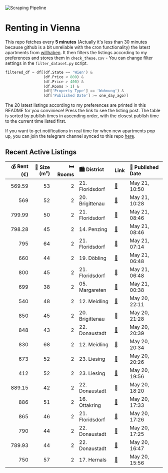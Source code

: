 ![Scraping Pipeline](https://github.com/AthomsG/renting-in-vienna/actions/workflows/run_pipeline.yml/badge.svg)


# Renting in Vienna

This repo fetches every **5 minutes** (Actually it's less than 30 minutes because github is a bit unreliable with the cron functionality) the latest apartments from [willhaben](https://www.willhaben.at/).
It then filters the listings according to my preferences and stores them in `check_these.csv` - You can change filter settings in the `filter_dataset.py` script.

```python
filtered_df = df[(df.State == 'Wien') & 
                 (df.Price < 800) &
                 (df.Price > 400) &
                 (df.Rooms > 1) &
                 (df['Property Type'] == 'Wohnung') &
                 (df['Published Date'] >= one_day_ago)]
```

The 20 latest listings according to my preferences are printed in this README for you conviniece! Press the link to see the listing post.
The table is sorted by publish times in ascending order, with the closest publish time to the current time listed first.

If you want to get notifications in real time for when new apartments pop up, you can join the telegram channel synced to this repo [here](https://t.me/+1HPAYOf5BSsyNTlk).

## Recent Active Listings

|   💰 Rent (€) |   📏 Size (m²) |   🛏️ Rooms | 🏙️ District     | Link                                                                                                                                                                                                                                          | 📅 Published Date   |
|-------------:|--------------:|-----------:|:----------------|:----------------------------------------------------------------------------------------------------------------------------------------------------------------------------------------------------------------------------------------------|:-------------------|
|       569.59 |            53 |          2 | 21. Floridsdorf | [🔗](https://www.willhaben.at/iad/immobilien/d/mietwohnungen/wien/wien-1210-floridsdorf/vollsanierte-2-zimmer-wohnung-in-1210-wien---ihr-neues-zuhause-f%C3%BCr-nur-56959-eur%21-1713210880/)                                                  | May 21, 10:50      |
|       569    |            52 |          2 | 20. Brigittenau | [🔗](https://www.willhaben.at/iad/immobilien/d/mietwohnungen/wien/wien-1200-brigittenau/%2Atop-altbau-mit-wintergarten-u6-um%60s-eck%2A-1983177099/)                                                                                           | May 21, 10:28      |
|       799.99 |            50 |          2 | 21. Floridsdorf | [🔗](https://www.willhaben.at/iad/immobilien/d/mietwohnungen/wien/wien-1210-floridsdorf/2-zimmer-neubauwohnung-inkl.-loggia-komplettk%C3%BCche-und-kellerabteil-nahe-bahnhof-floridsdorf/-ls84-top-35-1479984052/)                             | May 21, 08:46      |
|       798.28 |            45 |          2 | 14. Penzing     | [🔗](https://www.willhaben.at/iad/immobilien/d/mietwohnungen/wien/wien-1140-penzing/sanierte-2-zimmer-wohnung-%7C-tolle-ausstattung-%7C-bahnhof-penzing-1529095853/)                                                                           | May 21, 08:46      |
|       795    |            64 |          2 | 21. Floridsdorf | [🔗](https://www.willhaben.at/iad/immobilien/d/mietwohnungen/wien/wien-1210-floridsdorf/gem%C3%BCtliche-2-zimmer-mietwohnung-nahe-der-scn-1495470356/)                                                                                         | May 21, 07:14      |
|       660    |            44 |          2 | 19. Döbling     | [🔗](https://www.willhaben.at/iad/immobilien/d/mietwohnungen/wien/wien-1190-d%C3%B6bling/1190-wien-heiligenst%C3%A4dter-str.-zwei-zimmer-top-14-44m%C2%B2-k%C3%BCche-im-wohnzimmer-duschbad-1.-liftstock-ruhelage-miete-eur-660---1709631176/) | May 21, 06:48      |
|       800    |            45 |          2 | 21. Floridsdorf | [🔗](https://www.willhaben.at/iad/immobilien/d/mietwohnungen/wien/wien-1210-floridsdorf/erstbezug%21-stilvolle-2-zimmer-neubauwohnung_balkon_top-ausstattung_1210-wien%21-1165832201/)                                                         | May 21, 06:48      |
|       699    |            38 |          2 | 05. Margareten  | [🔗](https://www.willhaben.at/iad/immobilien/d/mietwohnungen/wien/wien-1050-margareten/superkompakt-%7C-saniert-%7C-zentral-1290304278/)                                                                                                       | May 21, 00:38      |
|       540    |            48 |          2 | 12. Meidling    | [🔗](https://www.willhaben.at/iad/immobilien/d/mietwohnungen/wien/wien-1120-meidling/%21-dringend%21-gemeindewohnung%21-direktvergabe-nur-mit-g%C3%BCltigem-wiener-wohnticket-vms-30.04.25%21-1068837510/)                                     | May 20, 22:11      |
|       850    |            45 |          2 | 20. Brigittenau | [🔗](https://www.willhaben.at/iad/immobilien/d/mietwohnungen/wien/wien-1200-brigittenau/m%C3%B6blierte-2-zimmer-wohnung-auf-der-hellwagstra%C3%9Fe-zu-vermieten-1036281423/)                                                                   | May 20, 21:28      |
|       848    |            43 |          2 | 22. Donaustadt  | [🔗](https://www.willhaben.at/iad/immobilien/d/mietwohnungen/wien/wien-1220-donaustadt/%7C-2-zimmer-%7C-ab-september-%7C-nachvermietung-%7C-nordwestlich-%7C-balkon-%7C-an-der-alten-donau-%7C-donaustadtbr%C3%BCcke-916358290/)               | May 20, 20:39      |
|       830    |            68 |          2 | 12. Meidling    | [🔗](https://www.willhaben.at/iad/immobilien/d/mietwohnungen/wien/wien-1120-meidling/u4/u6-l%C3%A4ngenfeldgasse---2-zimmer-wohnung-zur-vermietung-1633237659/)                                                                                 | May 20, 20:34      |
|       673    |            52 |          2 | 23. Liesing     | [🔗](https://www.willhaben.at/iad/immobilien/d/mietwohnungen/wien/wien-1230-liesing/mietwohnung-52m%C2%B2---zwei-zimmer---naherholung-liesingbach-1709293417/)                                                                                 | May 20, 20:26      |
|       412    |            52 |          2 | 23. Liesing     | [🔗](https://www.willhaben.at/iad/immobilien/d/mietwohnungen/wien/wien-1230-liesing/direktvergabe-gemeindebauwohnung-2045526229/)                                                                                                              | May 20, 19:56      |
|       889.15 |            42 |          2 | 22. Donaustadt  | [🔗](https://www.willhaben.at/iad/immobilien/d/mietwohnungen/wien/wien-1220-donaustadt/moderne-2-zimmer-wohnung-in-1220-wien---stadlau-%7C-balkon-&-top-anbindung%21-1157852095/)                                                              | May 20, 18:20      |
|       886    |            51 |          2 | 16. Ottakring   | [🔗](https://www.willhaben.at/iad/immobilien/d/mietwohnungen/wien/wien-1160-ottakring/2-zimmer-wohnung-im-16.-bezirk-in-ruhiger-lage-sowie-zentrumnah-1174305286/)                                                                             | May 20, 17:33      |
|       865    |            46 |          2 | 21. Floridsdorf | [🔗](https://www.willhaben.at/iad/immobilien/d/mietwohnungen/wien/wien-1210-floridsdorf/moderne-neubauwohnung-mit-innenhof-balkon-und-abstellraum-nahe-s-bahn-jedlersdorf-stra%C3%9Fenbahn-26-und-scn%21-1694025998/)                          | May 20, 17:26      |
|       790    |            44 |          2 | 22. Donaustadt  | [🔗](https://www.willhaben.at/iad/immobilien/d/mietwohnungen/wien/wien-1220-donaustadt/charmante-2-zimmer-wohnung-mit-freifl%C3%A4che-in-ruhiger-lage---ab-01.08.2025%21-1100301109/)                                                          | May 20, 17:25      |
|       789.93 |            44 |          2 | 22. Donaustadt  | [🔗](https://www.willhaben.at/iad/immobilien/d/mietwohnungen/wien/wien-1220-donaustadt/pog-81---hochwertige-ausstattung-ruhelage-nahe-kagraner-platz-und-top-grundriss%21-ab-august-2025---jetzt-anfragen-1424305801/)                         | May 20, 16:47      |
|       750    |            57 |          2 | 17. Hernals     | [🔗](https://www.willhaben.at/iad/immobilien/d/mietwohnungen/wien/wien-1170-hernals/erstbezug---sanierte-2-zimmer-wohnung-mit-separater-k%C3%BCche-und-kellerabteil-im-1.-stock-ohne-lift---n%C3%A4he-lidlpark---unbefristet-947146560/)       | May 20, 15:56      |
